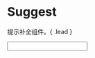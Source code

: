 # Suggest

提示补全组件。{ .lead }

<div class="bs-example">
    <div class="content">
        <input bx-name="components/suggest" class="form-control">
    </div>
</div>

<!-- <div class="bs-example">
    <div class="content">
        <h4>自动在组件原始节点上触发 change 事件。</h4>
        <input bx-name="components/suggest" class="form-control" onchange="alert(this.value)">
    </div>
</div> -->

<!-- > Suggest 组件会触发两个 `change` 事件：`change.suggest.done` 和 `change`，前者带有命名空间，后者没有。可以通过检测命名空间来区分。 -->

<script>
    require(['brix/loader', 'mock'], function(Loader, Mock) {
        Mock.Random.extend({
            hanzi: function(min, max) {
                var len
                var result = []

                if (arguments.length === 0) len = this.natural(3, 7)
                if (arguments.length === 1) len = max = min
                if (arguments.length === 2) {
                    min = parseInt(min, 10)
                    max = parseInt(max, 10)
                    len = this.natural(min, max)
                }

                for (var i = 0; i < len; i++) {
                    result.push(
                        /* jshint -W061 */
                        eval(
                            '"\\u' +
                            (Math.round(Math.random() * 20901) + 19968).toString(16) +
                            '"'
                        )
                    )
                }

                return result.join('')
            }
        })
        Loader.boot(function() {
            var data = Mock.mock({
                'list|5-10': ['@NAME', '@NATURAL(1,1000000)', '@HANZI']
            }).list

            var suggest = Loader.query('components/suggest')
            suggest.on('change.suggest.input', function(event, value) {
                suggest.data(
                    _.filter(data, function(item, index){
                        return ('' + item).toLowerCase().indexOf(value.toLowerCase()) !== -1
                    })
                )
            })
        })
    })
</script>